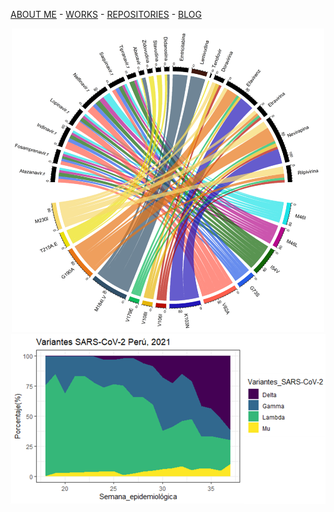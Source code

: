 [ABOUT ME](README.md) - [WORKS](works.md) - [REPOSITORIES](repositories.md) - [BLOG](blog.md)

<p align="center"><img width="500" src="img/ChordPlot1.png" /><img width="650" src="img/AreaPlot.png" /></p>

